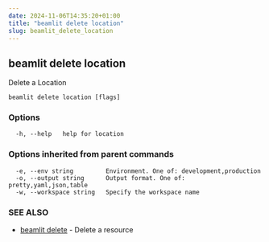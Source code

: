 ```yaml
---
date: 2024-11-06T14:35:20+01:00
title: "beamlit delete location"
slug: beamlit_delete_location
---
```

## beamlit delete location

Delete a Location

```
beamlit delete location [flags]
```

### Options

```
  -h, --help   help for location
```

### Options inherited from parent commands

```
  -e, --env string         Environment. One of: development,production
  -o, --output string      Output format. One of: pretty,yaml,json,table
  -w, --workspace string   Specify the workspace name
```

### SEE ALSO

* [beamlit delete](beamlit_delete.md)	 - Delete a resource

